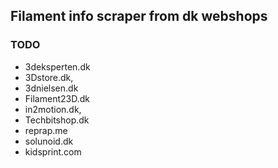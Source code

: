 ## Filament info scraper from dk webshops


### TODO
* 3deksperten.dk 
* 3Dstore.dk, 
* 3dnielsen.dk
* Filament23D.dk
* in2motion.dk, 
* Techbitshop.dk
* reprap.me
* solunoid.dk
* kidsprint.com